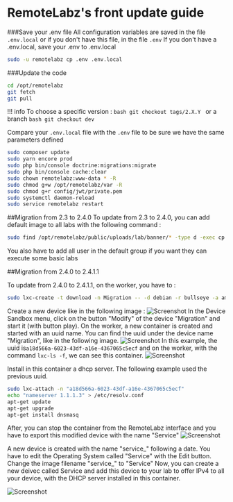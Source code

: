 # RemoteLabz's front update guide

###Save your .env file
All configuration variables are saved in the file `.env.local` or if you don't have this file, in the file `.env`
If you don't have a .env.local, save your .env to .env.local
```bash
sudo -u remotelabz cp .env .env.local
```

###Update the code
```bash
cd /opt/remotelabz
git fetch
git pull
```

!!! info
    To choose a specific version :
    ```bash
    git checkout tags/2.X.Y
    ```
    or a branch
    ```bash
    git checkout dev
    ```

Compare your `.env.local` file with the `.env` file to be sure we have the same parameters defined 

```bash
sudo composer update
sudo yarn encore prod
sudo php bin/console doctrine:migrations:migrate
sudo php bin/console cache:clear
sudo chown remotelabz:www-data * -R
sudo chmod g+w /opt/remotelabz/var -R
sudo chmod g+r config/jwt/private.pem
sudo systemctl daemon-reload
sudo service remotelabz restart
```

##Migration from 2.3 to 2.4.0
To update from 2.3 to 2.4.0, you can add default image to all labs with the following command :
```bash
sudo find /opt/remotelabz/public/uploads/lab/banner/* -type d -exec cp /opt/remotelabz/public/build/images/logo/nopic.jpg {}/nopic.jpg \;
```
You also have to add all user in the default group if you want they can execute some basic labs

##Migration from 2.4.0 to 2.4.1.1

To update from 2.4.0 to 2.4.1.1, on the worker, you have to :
```bash
sudo lxc-create -t download -n Migration -- -d debian -r bullseye -a amd64 --keyserver hkp://keyserver.ubuntu.com
```
Create a new device like in the following image :
![Screenshot](/images/Migration/Migration.jpg)
In the Device Sandbox menu, click on the button "Modify" of the device "Migration" and start it (with button play). On the worker, a new container is created and started with an uuid name. You can find the uuid under the device name "Migration", like in the following image.
![Screenshot](/images/Migration/Migration-Sandbox.jpg)
In this example, the uuid is`a18d566a-6023-43df-a16e-4367065c5ecf` and on the worker, with the command `lxc-ls -f`, we can see this container.
![Screenshot](/images/Migration/Migration-Console.jpg)

Install in this container a dhcp server. The following example used the previous uuid.
```bash
sudo lxc-attach -n "a18d566a-6023-43df-a16e-4367065c5ecf"
echo "nameserver 1.1.1.3" > /etc/resolv.conf
apt-get update
apt-get upgrade
apt-get install dnsmasq
```
After, you can stop the container from the RemoteLabz interface and you have to export this modified device with the name "Service"
![Screenshot](/images/Migration/Migration-Export.jpg)

A new device is created with the name "service_" following a date. You have to edit the Operating System called "Service" with the Edit button. Change the image filename "service_" to "Service"
Now, you can create a new deivec called Service and add this device to your lab to offer IPv4 to all your device, with the DHCP server installed in this container.

![Screenshot](/images/Migration/Migration-End.jpg)

